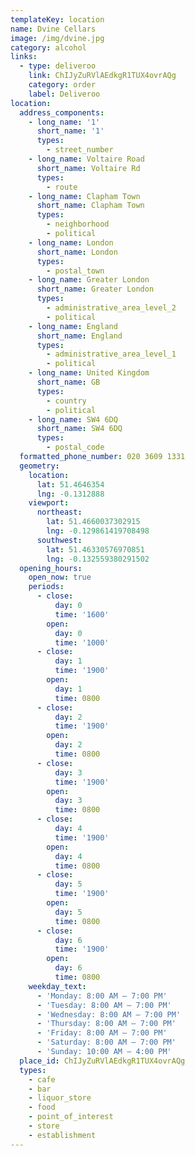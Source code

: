 ```yaml
---
templateKey: location
name: Dvine Cellars
image: /img/dvine.jpg
category: alcohol
links:
  - type: deliveroo
    link: ChIJyZuRVlAEdkgR1TUX4ovrAQg
    category: order
    label: Deliveroo
location:
  address_components:
    - long_name: '1'
      short_name: '1'
      types:
        - street_number
    - long_name: Voltaire Road
      short_name: Voltaire Rd
      types:
        - route
    - long_name: Clapham Town
      short_name: Clapham Town
      types:
        - neighborhood
        - political
    - long_name: London
      short_name: London
      types:
        - postal_town
    - long_name: Greater London
      short_name: Greater London
      types:
        - administrative_area_level_2
        - political
    - long_name: England
      short_name: England
      types:
        - administrative_area_level_1
        - political
    - long_name: United Kingdom
      short_name: GB
      types:
        - country
        - political
    - long_name: SW4 6DQ
      short_name: SW4 6DQ
      types:
        - postal_code
  formatted_phone_number: 020 3609 1331
  geometry:
    location:
      lat: 51.4646354
      lng: -0.1312888
    viewport:
      northeast:
        lat: 51.4660037302915
        lng: -0.129861419708498
      southwest:
        lat: 51.46330576970851
        lng: -0.132559380291502
  opening_hours:
    open_now: true
    periods:
      - close:
          day: 0
          time: '1600'
        open:
          day: 0
          time: '1000'
      - close:
          day: 1
          time: '1900'
        open:
          day: 1
          time: 0800
      - close:
          day: 2
          time: '1900'
        open:
          day: 2
          time: 0800
      - close:
          day: 3
          time: '1900'
        open:
          day: 3
          time: 0800
      - close:
          day: 4
          time: '1900'
        open:
          day: 4
          time: 0800
      - close:
          day: 5
          time: '1900'
        open:
          day: 5
          time: 0800
      - close:
          day: 6
          time: '1900'
        open:
          day: 6
          time: 0800
    weekday_text:
      - 'Monday: 8:00 AM – 7:00 PM'
      - 'Tuesday: 8:00 AM – 7:00 PM'
      - 'Wednesday: 8:00 AM – 7:00 PM'
      - 'Thursday: 8:00 AM – 7:00 PM'
      - 'Friday: 8:00 AM – 7:00 PM'
      - 'Saturday: 8:00 AM – 7:00 PM'
      - 'Sunday: 10:00 AM – 4:00 PM'
  place_id: ChIJyZuRVlAEdkgR1TUX4ovrAQg
  types:
    - cafe
    - bar
    - liquor_store
    - food
    - point_of_interest
    - store
    - establishment
---
```

